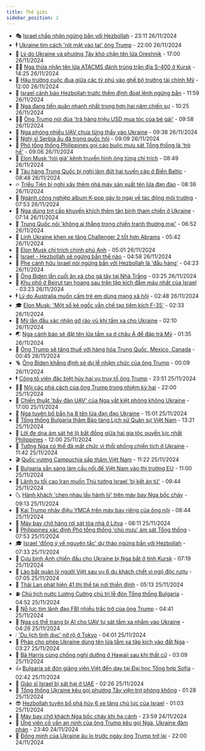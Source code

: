 ```yaml
---
title: Thế giới
sidebar_position: 2
---
```


<!-- vnexpress-the-gioi:START -->
- 🎭 [Israel chấp nhận ngừng bắn với Hezbollah](https://vnexpress.net/israel-chap-nhan-ngung-ban-voi-hezbollah-4820765.html) - 23:11 26/11/2024
- 🕴 [Ukraine tìm cách &#39;rót mật vào tai&#39; ông Trump](https://vnexpress.net/ukraine-tim-cach-rot-mat-vao-tai-ong-trump-4820323.html) - 22:00 26/11/2024
- 🤭 [Lý do Ukraine và phương Tây khó chặn tên lửa Oreshnik](https://vnexpress.net/ly-do-ukraine-va-phuong-tay-kho-chan-ten-lua-oreshnik-4820557.html) - 17:00 26/11/2024
- 🧑‍💻 [Nga thừa nhận tên lửa ATACMS đánh trúng trận địa S-400 ở Kursk](https://vnexpress.net/nga-thua-nhan-ten-lua-atacms-danh-trung-tran-dia-s-400-o-kursk-4820721.html) - 14:25 26/11/2024
- 🦏 [Hậu trường cuộc đua giữa các tỷ phú vào ghế bộ trưởng tài chính Mỹ](https://vnexpress.net/hau-truong-cuoc-dua-giua-cac-ty-phu-vao-ghe-bo-truong-tai-chinh-my-4820326.html) - 12:00 26/11/2024
- 🦒 [Israel cảnh báo Hezbollah trước thềm định đoạt lệnh ngừng bắn](https://vnexpress.net/israel-canh-bao-hezbollah-truoc-them-dinh-doat-lenh-ngung-ban-4820694.html) - 11:59 26/11/2024
- 🌈 [Nga đang tiến quân nhanh nhất trong hơn hai năm chiến sự](https://vnexpress.net/nga-dang-tien-quan-nhanh-nhat-trong-hon-hai-nam-chien-su-4820627.html) - 10:25 26/11/2024
- 🧑‍🏫 [Ông Trump nói đùa &#39;trả hàng triệu USD mua tóc của bé gái&#39;](https://vnexpress.net/ong-trump-noi-dua-tra-hang-trieu-usd-mua-toc-cua-be-gai-4820604.html) - 09:58 26/11/2024
- 🐲 [Nga phóng nhiều UAV chưa từng thấy vào Ukraine](https://vnexpress.net/nga-phong-nhieu-uav-chua-tung-thay-vao-ukraine-4820583.html) - 09:38 26/11/2024
- 🦒 [Nghị sĩ Serbia ẩu đả trong quốc hội](https://vnexpress.net/nghi-si-serbia-au-da-trong-quoc-hoi-4820609.html) - 09:09 26/11/2024
- 🐻 [Phó tổng thống Philippines gọi cáo buộc mưu sát Tổng thống là &#39;trò hề&#39;](https://vnexpress.net/pho-tong-thong-philippines-goi-cao-buoc-muu-sat-tong-thong-la-tro-he-4820552.html) - 09:06 26/11/2024
- 🚀 [Elon Musk &#39;hỏi giá&#39; kênh truyền hình ông từng chỉ trích](https://vnexpress.net/elon-musk-hoi-gia-kenh-truyen-hinh-ong-tung-chi-trich-4820535.html) - 08:49 26/11/2024
- 🥰 [Tàu hàng Trung Quốc bị nghi làm đứt hai tuyến cáp ở Biển Baltic](https://vnexpress.net/tau-hang-trung-quoc-bi-nghi-lam-dut-hai-tuyen-cap-o-bien-baltic-4820572.html) - 08:48 26/11/2024
- 🔥 [Triều Tiên bị nghi xây thêm nhà máy sản xuất tên lửa đạn đạo](https://vnexpress.net/trieu-tien-bi-nghi-xay-them-nha-may-san-xuat-ten-lua-dan-dao-4820560.html) - 08:36 26/11/2024
- 🥳 [Ngành công nghiệp album K-pop gây lo ngại về tác động môi trường](https://vnexpress.net/nganh-cong-nghiep-album-k-pop-gay-lo-ngai-ve-tac-dong-moi-truong-4820214.html) - 07:53 26/11/2024
- 💼 [Nga dùng trợ cấp khuyến khích thêm tân binh tham chiến ở Ukraine](https://vnexpress.net/nga-dung-tro-cap-khuyen-khich-them-tan-binh-tham-chien-o-ukraine-4820477.html) - 07:14 26/11/2024
- 🤡 [Trung Quốc nói &#39;không ai thắng trong chiến tranh thương mại&#39;](https://vnexpress.net/trung-quoc-noi-khong-ai-thang-trong-chien-tranh-thuong-mai-4820463.html) - 06:52 26/11/2024
- 🌁 [Lính Ukraine khen xe tăng Challenger 2 tốt hơn Abrams](https://vnexpress.net/linh-ukraine-khen-xe-tang-challenger-2-tot-hon-abrams-4820375.html) - 05:42 26/11/2024
- 🤩 [Elon Musk chỉ trích chính phủ Anh](https://vnexpress.net/elon-musk-chi-trich-chinh-phu-anh-4820337.html) - 05:01 26/11/2024
- 🎉 [Israel - Hezbollah sẽ ngừng bắn thế nào](https://vnexpress.net/israel-hezbollah-se-ngung-ban-the-nao-4820381.html) - 04:58 26/11/2024
- 🎉 [Phe cánh hữu Israel nói ngừng bắn với Hezbollah là &#39;đầu hàng&#39;](https://vnexpress.net/phe-canh-huu-israel-noi-ngung-ban-voi-hezbollah-la-dau-hang-4820360.html) - 04:23 26/11/2024
- 🌁 [Ông Biden lần cuối ân xá cho gà tây tại Nhà Trắng](https://vnexpress.net/ong-biden-lan-cuoi-an-xa-cho-ga-tay-tai-nha-trang-4820371.html) - 03:25 26/11/2024
- 🌊 [Khu phố ở Beirut tan hoang sau trận tập kích đẫm máu nhất của Israel](https://vnexpress.net/khu-pho-o-beirut-tan-hoang-sau-tran-tap-kich-dam-mau-nhat-cua-israel-4820352.html) - 03:23 26/11/2024
- 🕴 [Lý do Australia muốn cấm trẻ em dùng mạng xã hội](https://vnexpress.net/ly-do-australia-muon-cam-tre-em-dung-mang-xa-hoi-4820092.html) - 02:48 26/11/2024
- 🎓 [Elon Musk: &#39;Một số kẻ ngốc vẫn chế tạo tiêm kích F-35&#39;](https://vnexpress.net/elon-musk-mot-so-ke-ngoc-van-che-tao-tiem-kich-f-35-4820355.html) - 02:33 26/11/2024
- 🦩 [Mỹ lần đầu xác nhận gỡ rào vũ khí tầm xa cho Ukraine](https://vnexpress.net/my-lan-dau-xac-nhan-go-rao-vu-khi-tam-xa-cho-ukraine-4820328.html) - 02:10 26/11/2024
- 🌏 [Nga cảnh báo sẽ đặt tên lửa tầm xa ở châu Á để đáp trả Mỹ](https://vnexpress.net/nga-canh-bao-se-dat-ten-lua-tam-xa-o-chau-a-de-dap-tra-my-4820307.html) - 01:35 26/11/2024
- 🌋 [Ông Trump sẽ tăng thuế với hàng hóa Trung Quốc, Mexico, Canada](https://vnexpress.net/ong-trump-se-tang-thue-voi-hang-hoa-trung-quoc-mexico-canada-4820310.html) - 00:45 26/11/2024
- 🪜 [Ông Biden khẳng định sẽ dự lễ nhậm chức của ông Trump](https://vnexpress.net/ong-biden-khang-dinh-se-du-le-nham-chuc-cua-ong-trump-4820305.html) - 00:09 26/11/2024
- 🕴 [Công tố viên đặc biệt hủy hai vụ truy tố ông Trump](https://vnexpress.net/cong-to-vien-dac-biet-huy-hai-vu-truy-to-ong-trump-4820302.html) - 23:51 25/11/2024
- 🧑‍🏫 [Nội các phá cách của ông Trump trong nhiệm kỳ hai](https://vnexpress.net/noi-cac-pha-cach-cua-ong-trump-trong-nhiem-ky-hai-4819896.html) - 22:00 25/11/2024
- 🌮 [Chiến thuật &#39;bầy đàn UAV&#39; của Nga vắt kiệt phòng không Ukraine](https://vnexpress.net/chien-thuat-bay-dan-uav-cua-nga-vat-kiet-phong-khong-ukraine-4820185.html) - 17:00 25/11/2024
- 🚦 [Nga tuyên bố bắn hạ 8 tên lửa đạn đạo Ukraine](https://vnexpress.net/nga-tuyen-bo-ban-ha-8-ten-lua-dan-dao-ukraine-4820274.html) - 15:01 25/11/2024
- 💫 [Tổng thống Bulgaria thăm Bảo tàng Lịch sử Quân sự Việt Nam](https://vnexpress.net/tong-thong-bulgaria-tham-bao-tang-lich-su-quan-su-viet-nam-4820267.html) - 13:21 25/11/2024
- 🤡 [Lời đe dọa ám sát hé lộ bất đồng giữa hai gia tộc quyền lực nhất Philippines](https://vnexpress.net/loi-de-doa-am-sat-he-lo-bat-dong-giua-hai-gia-toc-quyen-luc-nhat-philippines-4819913.html) - 12:00 25/11/2024
- 🦣 [Tướng Nga có thể đã mất chức vì thổi phồng chiến tích ở Ukraine](https://vnexpress.net/tuong-nga-co-the-da-mat-chuc-vi-thoi-phong-chien-tich-o-ukraine-4820156.html) - 11:42 25/11/2024
- 🎬 [Quốc vương Campuchia sắp thăm Việt Nam](https://vnexpress.net/quoc-vuong-campuchia-sap-tham-viet-nam-4820250.html) - 11:22 25/11/2024
- 🎉 [Bulgaria sẵn sàng làm cầu nối để Việt Nam vào thị trường EU](https://vnexpress.net/bulgaria-san-sang-lam-cau-noi-de-viet-nam-vao-thi-truong-eu-4820212.html) - 11:00 25/11/2024
- 🎡 [Lãnh tụ tối cao Iran muốn Thủ tướng Israel &#39;bị kết án tử&#39;](https://vnexpress.net/lanh-tu-toi-cao-iran-muon-thu-tuong-israel-bi-ket-an-tu-4820160.html) - 09:44 25/11/2024
- 🌜 [Hành khách &#39;chen nhau lấy hành lý&#39; trên máy bay Nga bốc cháy](https://vnexpress.net/hanh-khach-chen-nhau-lay-hanh-ly-tren-may-bay-nga-boc-chay-4820133.html) - 09:13 25/11/2024
- 🎡 [Kai Trump nhảy điệu YMCA trên máy bay riêng của ông nội](https://vnexpress.net/kai-trump-nhay-dieu-ymca-tren-may-bay-rieng-cua-ong-noi-4820094.html) - 08:44 25/11/2024
- 🤗 [Máy bay chở hàng rơi sát tòa nhà ở Litva](https://vnexpress.net/may-bay-cho-hang-roi-sat-toa-nha-o-litva-4820100.html) - 08:11 25/11/2024
- 🦩 [Philippines xác định Phó tổng thống &#39;chủ mưu&#39; ám sát Tổng thống](https://vnexpress.net/philippines-xac-dinh-pho-tong-thong-chu-muu-am-sat-tong-thong-4820097.html) - 07:53 25/11/2024
- 🎓 [Israel &#39;đồng ý về nguyên tắc&#39; dự thảo ngừng bắn với Hezbollah](https://vnexpress.net/israel-dong-y-ve-nguyen-tac-du-thao-ngung-ban-voi-hezbollah-4819976.html) - 07:33 25/11/2024
- 🌁 [Cựu binh Anh chiến đấu cho Ukraine bị Nga bắt ở tỉnh Kursk](https://vnexpress.net/cuu-binh-anh-chien-dau-cho-ukraine-bi-nga-bat-o-tinh-kursk-4820065.html) - 07:19 25/11/2024
- 🤩 [Lào bắt quản lý người Việt sau vụ 6 du khách chết vì ngộ độc rượu](https://vnexpress.net/lao-bat-quan-ly-nguoi-viet-sau-vu-6-du-khach-chet-vi-ngo-doc-ruou-4820017.html) - 07:05 25/11/2024
- 👹 [Thái Lan phát hiện 41 thi thể tại nơi thiền định](https://vnexpress.net/thai-lan-phat-hien-41-thi-the-tai-noi-thien-dinh-4820028.html) - 05:13 25/11/2024
- ⛽️ [Chủ tịch nước Lương Cường chủ trì lễ đón Tổng thống Bulgaria](https://vnexpress.net/chu-tich-nuoc-luong-cuong-chu-tri-le-don-tong-thong-bulgaria-4820039.html) - 04:52 25/11/2024
- 🚀 [Nỗ lực tìm lãnh đạo FBI nhiều trắc trở của ông Trump](https://vnexpress.net/no-luc-tim-lanh-dao-fbi-nhieu-trac-tro-cua-ong-trump-4819394.html) - 04:41 25/11/2024
- 🎡 [Nga có thể trang bị AI cho UAV tự sát tầm xa nhằm vào Ukraine](https://vnexpress.net/nga-co-the-trang-bi-ai-cho-uav-tu-sat-tam-xa-nham-vao-ukraine-4819917.html) - 04:26 25/11/2024
- 🕯 [&#39;Du lịch tình dục&#39; nở rộ ở Tokyo](https://vnexpress.net/du-lich-tinh-duc-no-ro-o-tokyo-4817175.html) - 04:01 25/11/2024
- 🐻 [Pháp cho phép Ukraine dùng tên lửa tầm xa tập kích vào đất Nga](https://vnexpress.net/phap-cho-phep-ukraine-dung-ten-lua-tam-xa-tap-kich-vao-dat-nga-4819909.html) - 03:27 25/11/2024
- 🚦 [Bà Harris cùng chồng nghỉ dưỡng ở Hawaii sau khi thất cử](https://vnexpress.net/ba-harris-cung-chong-nghi-duong-o-hawaii-sau-khi-that-cu-4819900.html) - 03:09 25/11/2024
- 👍 [Bulgaria sẽ đón giảng viên Việt đến dạy tại Đại học Tổng hợp Sofia](https://vnexpress.net/bulgaria-se-don-giang-vien-viet-den-day-tai-dai-hoc-tong-hop-sofia-4819849.html) - 02:42 25/11/2024
- 🚀 [Giáo sĩ Israel bị sát hại ở UAE](https://vnexpress.net/giao-si-israel-bi-sat-hai-o-uae-4819897.html) - 02:26 25/11/2024
- 🌮 [Tổng thống Ukraine kêu gọi phương Tây viện trợ phòng không](https://vnexpress.net/tong-thong-ukraine-keu-goi-phuong-tay-vien-tro-phong-khong-4819880.html) - 01:28 25/11/2024
- 😎 [Hezbollah tuyên bố phá hủy 6 xe tăng chủ lực của Israel](https://vnexpress.net/hezbollah-tuyen-bo-pha-huy-6-xe-tang-chu-luc-cua-israel-4819882.html) - 01:03 25/11/2024
- 🐲 [Máy bay chở khách Nga bốc cháy khi hạ cánh](https://vnexpress.net/may-bay-cho-khach-nga-boc-chay-khi-ha-canh-4819873.html) - 23:59 24/11/2024
- 💫 [Ứng viên cố vấn an ninh của ông Trump kêu gọi Nga, Ukraine đàm phán](https://vnexpress.net/ung-vien-co-van-an-ninh-cua-ong-trump-keu-goi-nga-ukraine-dam-phan-4819874.html) - 23:40 24/11/2024
- 👀 [Đồng minh của Ukraine âu lo trước ngày ông Trump trở lại](https://vnexpress.net/dong-minh-cua-ukraine-au-lo-truoc-ngay-ong-trump-tro-lai-4818062.html) - 22:00 24/11/2024<!-- vnexpress-the-gioi:END -->